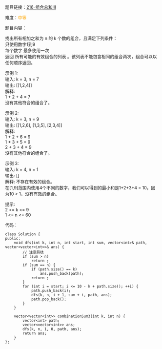 题目链接：[216-组合总和III](https://leetcode-cn.com/problems/combination-sum-iii/)

难度：<font color="Orange">中等</font>

题目内容：

找出所有相加之和为 n 的 k 个数的组合，且满足下列条件：<br>
只使用数字1到9<br>
每个数字 最多使用一次<br>
返回 所有可能的有效组合的列表 。该列表不能包含相同的组合两次，组合可以以任何顺序返回。

示例 1:<br>
输入: k = 3, n = 7<br>
输出: \[[1,2,4]]<br>
解释:<br>
1 + 2 + 4 = 7<br>
没有其他符合的组合了。

示例 2:<br>
输入: k = 3, n = 9<br>
输出: \[[1,2,6], [1,3,5], [2,3,4]]<br>
解释:<br>
1 + 2 + 6 = 9<br>
1 + 3 + 5 = 9<br>
2 + 3 + 4 = 9<br>
没有其他符合的组合了。

示例 3:<br>
输入: k = 4, n = 1<br>
输出: []<br>
解释: 不存在有效的组合。<br>
在[1,9]范围内使用4个不同的数字，我们可以得到的最小和是1+2+3+4 = 10，因为10 > 1，没有有效的组合。

提示:<br>
2 <= k <= 9<br>
1 <= n <= 60


代码：
```
class Solution {
public:
    void dfs(int k, int n, int start, int sum, vector<int>& path, vector<vector<int>>& ans) {
        // 注意剪枝
        if (sum > n)
            return ;
        if (sum == n) {
            if (path.size() == k)
                ans.push_back(path);
            return ;
        }
        for (int i = start; i <= 10 - k + path.size(); ++i) {
            path.push_back(i);
            dfs(k, n, i + 1, sum + i, path, ans);
            path.pop_back();
        }
    }

    vector<vector<int>> combinationSum3(int k, int n) {
        vector<int> path;
        vector<vector<int>> ans;
        dfs(k, n, 1, 0, path, ans);
        return ans;
    }
};
```